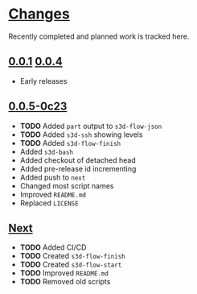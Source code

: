 # [Changes](https://www.s3d.club/changes/)
Recently completed and planned work is tracked here.

## [0.0.1](.) [0.0.4](.)
- Early releases

## [0.0.5-0c23](.)
- **TODO** Added `part` output to `s3d-flow-json`
- **TODO** Added `s3d-ssh` showing levels
- **TODO** Added `s3d-flow-finish`
- Added `s3d-bash`
- Added checkout of detached head
- Added pre-release id incrementing
- Added push to `next`
- Changed most script names
- Improved `README.md`
- Replaced `LICENSE`

## [Next](.)
- **TODO** Added CI/CD
- **TODO** Created `s3d-flow-finish`
- **TODO** Created `s3d-flow-start`
- **TODO** Improved `README.md`
- **TODO** Removed old scripts
